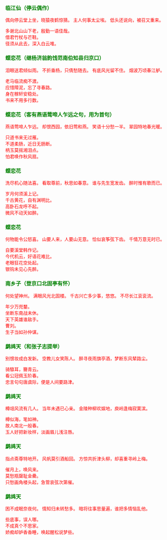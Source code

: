 <style type="text/css">
    .markdown-body{text-align: left;}
    h3{color:green}
    article{font-family:"楷体";color:red}
</style>

### 临江仙（停云偶作）
<article>
偶向停云堂上坐，晓猿夜鹤惊猜。  
主人何事太尘埃。  
低头还说向，被召又重来。  

多谢北山山下老，殷勤一语佳哉。  
借君竹杖与芒鞋。  
径须从此去，深入白云堆。  
</article>

### 蝶恋花（继杨济翁韵饯范南伯知县归京口）
<article>
泪眼送君倾似雨。  
不折垂杨，只倩愁随去。  
有底风光留不住。  
烟波万顷春江舻。  

老马临流痴不渡。  
应惜障泥，忘了寻春路。  
身在稼轩安稳处。  
书来不用多行数。  
</article>

### 蝶恋花（客有燕语莺啼人乍远之句，用为首句）
<article>
燕语莺啼人乍远。  
却恨西园，依旧莺和燕。  
笑语十分愁一半。  
翠园特地春光暖。  

只道书来无过雁。  
不道柔肠，近日无肠断。  
柄玉莫摇湘泪点。  
怕君唤作秋风扇。  
</article>

### 蝶恋花
<article>
洗尽机心随法喜。  
看取尊前，秋思如春意。  
谁与先生宽发齿。  
醉时惟有歌而已。  

岁月何须溪上记。  
千古黄花，自有渊明比。  
高卧石龙呼不起。  
微风不动天如醉。  
</article>

### 蝶恋花
<article>
何物能令公怒喜。  
山要人来，人要山无意。  
恰似哀筝弦下齿。  
千情万意无时已。  

自要溪堂韩作记。  
今代机云，好语花难比。  
老眼狂花空处起。  
银钩未见心先醉。  
</article>

### 南乡子（登京口北固亭有怀）
<article>
何处望神州。  
满眼风光北固楼。  
千古兴亡多少事，悠悠。  
不尽长江衮衮流。  

年少万兜鍪。  
坐断东南战未休。  
天下英雄谁敌手。  
曹刘。  
生子当如孙仲谋。  
</article>

### 鹧鸪天（和张子志提举）
<article>
别恨妆成白发新。  
空教儿女笑陈人。  
醉寻夜雨旗亭酒，梦断东风辇路尘。  

骑騄耳，籋青云。  
看公冠佩玉阶春。  
忠言句句唐虞际，便是人间要路津。  
</article>

### 鹧鸪天
<article>
樽俎风流有几人。  
当年未遇已心亲。  
金陵种柳欢娱地，庾岭逢梅寂寞滨。  

樽似海，笔如神。  
故人南北一般春。  
玉人好把新妆样，淡画眉儿浅注唇。  
</article>

### 鹧鸪天
<article>
指点斋尊特地开。  
风帆莫引酒船回。  
方惊共折津头柳，却喜重寻岭上梅。  

催月上，唤风来。  
莫愁瓶罄耻金罍。  
只愁画角楼头起，急管哀弦次第催。  
</article>

### 鹧鸪天
<article>
困不成眠奈夜何。  
情知归未转愁多。  
暗将往事思量遍，谁把多情恼乱他。  

些底事，误人哪。  
不成真个不思家。  
娇痴却妒香香睡，唤起醒松说梦些。  
</article>

